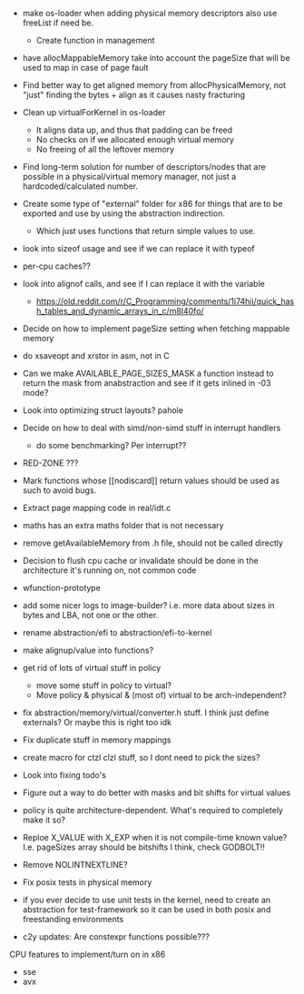 - make os-loader when adding physical memory descriptors also use freeList if need be.
  - Create function in management
- have allocMappableMemory take into account the pageSize that will be used to map in case of page fault
- Find better way to get aligned memory from allocPhysicalMemory, not "just" finding the bytes + align as it causes nasty fracturing
- Clean up virtualForKernel in os-loader
  - It aligns data up, and thus that padding can be freed
  - No checks on if we allocated enough virtual memory
  - No freeing of all the leftover memory
- Find long-term solution for number of descriptors/nodes that are possible in a physical/virtual memory manager, not just a hardcoded/calculated number.
- Create some type of "external" folder for x86 for things that are to be exported and use by using the abstraction indirection.
  - Which just uses functions that return simple values to use.
- look into sizeof usage and see if we can replace it with typeof
- per-cpu caches??
- look into alignof calls, and see if I can replace it with the variable

  - https://old.reddit.com/r/C_Programming/comments/1i74hii/quick_hash_tables_and_dynamic_arrays_in_c/m8l40fo/

- Decide on how to implement pageSize setting when fetching mappable memory
- do xsaveopt and xrstor in asm, not in C
- Can we make AVAILABLE_PAGE_SIZES_MASK a function instead to return the mask from anabstraction and see if it gets inlined in -03 mode?
- Look into optimizing struct layouts? pahole
- Decide on how to deal with simd/non-simd stuff in interrupt handlers

  - do some benchmarking? Per interrupt??

- RED-ZONE ???

- Mark functions whose [[nodiscard]] return values should be used as such to avoid bugs.
- Extract page mapping code in real/idt.c
- maths has an extra maths folder that is not necessary
- remove getAvailableMemory from .h file, should not be called directly
- Decision to flush cpu cache or invalidate should be done in the architecture it's running on, not common code
- wfunction-prototype
- add some nicer logs to image-builder? i.e. more data about sizes in bytes and LBA, not one or the other.
- rename abstraction/efi to abstraction/efi-to-kernel
- make alignup/value into functions?
- get rid of lots of virtual stuff in policy
  - move some stuff in policy to virtual?
  - Move policy & physical & (most of) virtual to be arch-independent?
- fix abstraction/memory/virtual/converter.h stuff. I think just define externals? Or maybe this is right too idk
- Fix duplicate stuff in memory mappings
- create macro for ctzl clzl stuff, so I dont need to pick the sizes?
- Look into fixing todo's
- Figure out a way to do better with masks and bit shifts for virtual values
- policy is quite architecture-dependent. What's required to completely make it so?
- Reploe X_VALUE with X_EXP when it is not compile-time known value? I.e. pageSizes array should be bitshifts I think, check GODBOLT!!
- Remove NOLINTNEXTLINE?
- Fix posix tests in physical memory
- if you ever decide to use unit tests in the kernel, need to create an abstraction for test-framework so it can be used in both posix and freestanding environments
- c2y updates: Are constexpr functions possible???

CPU features to implement/turn on in x86

- sse
- avx
